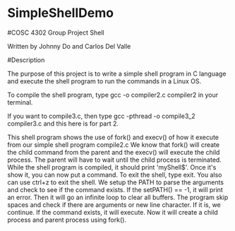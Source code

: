 # SimpleShellDemo
#COSC 4302 Group Project Shell

Written by Johnny Do and Carlos Del Valle

#Description

The purpose of this project is to write a simple shell program in C language and execute the shell program to run the commands in a Linux OS.

To compile the shell program, type gcc -o compiler2.c compiler2 in your terminal.

If you want to compile3.c, then type gcc -pthread -o compile3_2 compiler3.c and this here is for part 2.

This shell program shows the use of fork() and execv() of how it execute from our simple shell program compile2.c We know that fork() will create the child command from the parent and the execv() will execute the child process. The parent will have to wait until the child process is terminated. While the shell program is compiled, it should print 'myShell$'. Once it's show it, you can now put a command. To exit the shell, type exit. You also can use ctrl+z to exit the shell. We setup the PATH to parse the arguments and check to see if the command exists. If the setPATH() == -1, it will print an error. Then it will go an infinite loop to clear all buffers. The program skip spaces and check if there are arguments or new line character. If it is, we continue. If the command exists, it will execute. Now it will create a child process and parent process using fork().
